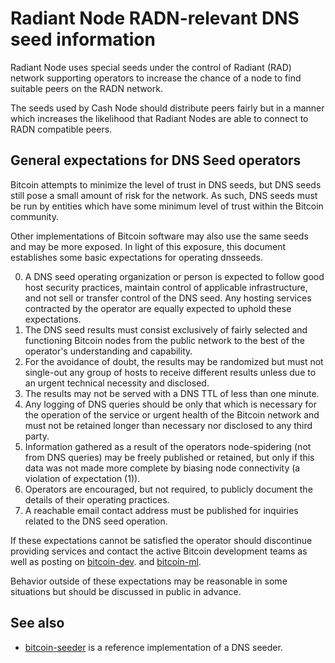 Radiant Node RADN-relevant DNS seed information
====================================================

Radiant Node uses special seeds under the control of Radiant (RAD)
network supporting operators to increase the chance of a node
to find suitable peers on the RADN network.

The seeds used by Cash Node should distribute peers fairly but in a
manner which increases the likelihood that Radiant Nodes are able
to connect to RADN compatible peers.

General expectations for DNS Seed operators
-------------------------------------------

Bitcoin attempts to minimize the level of trust in DNS seeds,
but DNS seeds still pose a small amount of risk for the network.
As such, DNS seeds must be run by entities which have some minimum
level of trust within the Bitcoin community.

Other implementations of Bitcoin software may also use the same
seeds and may be more exposed. In light of this exposure, this
document establishes some basic expectations for operating dnsseeds.

0. A DNS seed operating organization or person is expected to follow good
  host security practices, maintain control of applicable infrastructure,
  and not sell or transfer control of the DNS seed. Any hosting services
  contracted by the operator are equally expected to uphold these expectations.
1. The DNS seed results must consist exclusively of fairly selected and
  functioning Bitcoin nodes from the public network to the best of the
  operator's understanding and capability.
2. For the avoidance of doubt, the results may be randomized but must not
  single-out any group of hosts to receive different results unless due to an
  urgent technical necessity and disclosed.
3. The results may not be served with a DNS TTL of less than one minute.
4. Any logging of DNS queries should be only that which is necessary
  for the operation of the service or urgent health of the Bitcoin
  network and must not be retained longer than necessary nor disclosed
  to any third party.
5. Information gathered as a result of the operators node-spidering
  (not from DNS queries) may be freely published or retained, but only
  if this data was not made more complete by biasing node connectivity
  (a violation of expectation (1)).
6. Operators are encouraged, but not required, to publicly document the
  details of their operating practices.
7. A reachable email contact address must be published for inquiries
  related to the DNS seed operation.

If these expectations cannot be satisfied the operator should
discontinue providing services and contact the active Bitcoin
development teams as well as posting on
[bitcoin-dev](https://lists.linuxfoundation.org/mailman/listinfo/bitcoin-dev).
and
[bitcoin-ml](https://lists.linuxfoundation.org/mailman/listinfo/bitcoin-ml).

Behavior outside of these expectations may be reasonable in some
situations but should be discussed in public in advance.

See also
----------

- [bitcoin-seeder](../src/seeder/README.md) is a reference implementation of a
  DNS seeder.
